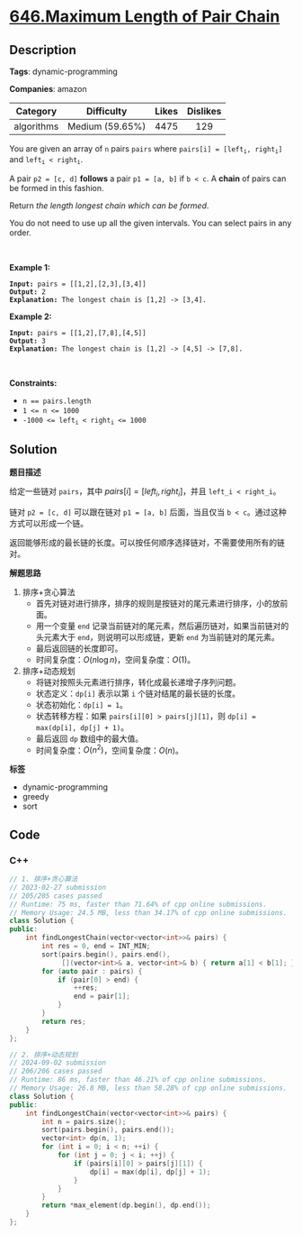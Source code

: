 # [646.Maximum Length of Pair Chain](https://leetcode.com/problems/maximum-length-of-pair-chain/description/)

## Description

**Tags**: dynamic-programming

**Companies**: amazon

|  Category  |   Difficulty    | Likes | Dislikes |
| :--------: | :-------------: | :---: | :------: |
| algorithms | Medium (59.65%) | 4475  |   129    |

<p>You are given an array of <code>n</code> pairs <code>pairs</code> where <code>pairs[i] = [left<sub>i</sub>, right<sub>i</sub>]</code> and <code>left<sub>i</sub> &lt; right<sub>i</sub></code>.</p>
<p>A pair <code>p2 = [c, d]</code> <strong>follows</strong> a pair <code>p1 = [a, b]</code> if <code>b &lt; c</code>. A <strong>chain</strong> of pairs can be formed in this fashion.</p>
<p>Return <em>the length longest chain which can be formed</em>.</p>
<p>You do not need to use up all the given intervals. You can select pairs in any order.</p>
<p>&nbsp;</p>
<p><strong class="example">Example 1:</strong></p>
<pre><code><strong>Input:</strong> pairs = [[1,2],[2,3],[3,4]]
<strong>Output:</strong> 2
<strong>Explanation:</strong> The longest chain is [1,2] -&gt; [3,4].</code></pre>
<p><strong class="example">Example 2:</strong></p>
<pre><code><strong>Input:</strong> pairs = [[1,2],[7,8],[4,5]]
<strong>Output:</strong> 3
<strong>Explanation:</strong> The longest chain is [1,2] -&gt; [4,5] -&gt; [7,8].</code></pre>
<p>&nbsp;</p>
<p><strong>Constraints:</strong></p>
<ul>
  <li><code>n == pairs.length</code></li>
  <li><code>1 &lt;= n &lt;= 1000</code></li>
  <li><code>-1000 &lt;= left<sub>i</sub> &lt; right<sub>i</sub> &lt;= 1000</code></li>
</ul>

## Solution

**题目描述**

给定一些链对 `pairs`，其中 $pairs[i] = [left_i, right_i]$，并且 `left_i < right_i`。

链对 `p2 = [c, d]` 可以跟在链对 `p1 = [a, b]` 后面，当且仅当 `b < c`。通过这种方式可以形成一个链。

返回能够形成的最长链的长度。可以按任何顺序选择链对，不需要使用所有的链对。

**解题思路**

1. 排序+贪心算法
   - 首先对链对进行排序，排序的规则是按链对的尾元素进行排序，小的放前面。
   - 用一个变量 `end` 记录当前链对的尾元素，然后遍历链对，如果当前链对的头元素大于 `end`，则说明可以形成链，更新 `end` 为当前链对的尾元素。
   - 最后返回链的长度即可。
   - 时间复杂度：$O(n\log n)$，空间复杂度：$O(1)$。
2. 排序+动态规划
   - 将链对按照头元素进行排序，转化成最长递增子序列问题。
   - 状态定义：`dp[i]` 表示以第 `i` 个链对结尾的最长链的长度。
   - 状态初始化：`dp[i] = 1`。
   - 状态转移方程：如果 `pairs[i][0] > pairs[j][1]`，则 `dp[i] = max(dp[i], dp[j] + 1)`。
   - 最后返回 `dp` 数组中的最大值。
   - 时间复杂度：$O(n^2)$，空间复杂度：$O(n)$。

**标签**

- dynamic-programming
- greedy
- sort

<!-- code start -->
## Code

### C++

```cpp
// 1. 排序+贪心算法
// 2023-02-27 submission
// 205/205 cases passed
// Runtime: 75 ms, faster than 71.64% of cpp online submissions.
// Memory Usage: 24.5 MB, less than 34.17% of cpp online submissions.
class Solution {
public:
    int findLongestChain(vector<vector<int>>& pairs) {
        int res = 0, end = INT_MIN;
        sort(pairs.begin(), pairs.end(),
             [](vector<int>& a, vector<int>& b) { return a[1] < b[1]; });
        for (auto pair : pairs) {
            if (pair[0] > end) {
                ++res;
                end = pair[1];
            }
        }
        return res;
    }
};
```

```cpp
// 2. 排序+动态规划
// 2024-09-02 submission
// 206/206 cases passed
// Runtime: 86 ms, faster than 46.21% of cpp online submissions.
// Memory Usage: 26.8 MB, less than 58.28% of cpp online submissions.
class Solution {
public:
    int findLongestChain(vector<vector<int>>& pairs) {
        int n = pairs.size();
        sort(pairs.begin(), pairs.end());
        vector<int> dp(n, 1);
        for (int i = 0; i < n; ++i) {
            for (int j = 0; j < i; ++j) {
                if (pairs[i][0] > pairs[j][1]) {
                    dp[i] = max(dp[i], dp[j] + 1);
                }
            }
        }
        return *max_element(dp.begin(), dp.end());
    }
};
```

<!-- code end -->

